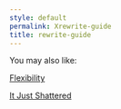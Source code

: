 ```yaml
---
style: default
permalink: Xrewrite-guide
title: rewrite-guide
---
```

You may also like:

[Flexibility](http://scp-wiki.net/flexibility)

[It Just Shattered](http://scp-wiki.net/it-just-shattered)
